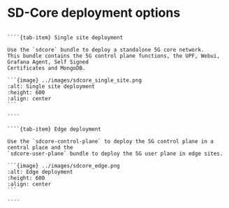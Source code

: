 # SD-Core deployment options

`````{tab-set}
    
````{tab-item} Single site deployment

Use the `sdcore` bundle to deploy a standalone 5G core network.
This bundle contains the 5G control plane functions, the UPF, Webui, Grafana Agent, Self Signed 
Certificates and MongoDB.

```{image} ../images/sdcore_single_site.png
:alt: Single site deployment
:height: 600
:align: center
```

````

````{tab-item} Edge deployment

Use the `sdcore-control-plane` to deploy the 5G control plane in a central place and the 
`sdcore-user-plane` bundle to deploy the 5G user plane in edge sites.

```{image} ../images/sdcore_edge.png
:alt: Edge deployment
:height: 600
:align: center
```

````

`````
